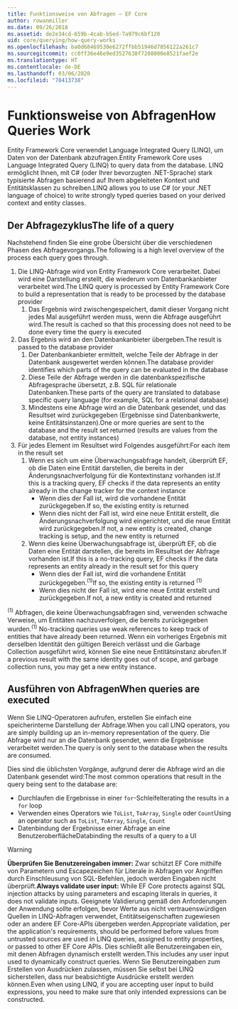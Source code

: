 ```yaml
---
title: Funktionsweise von Abfragen – EF Core
author: rowanmiller
ms.date: 09/26/2018
ms.assetid: de2e34cd-659b-4cab-b5ed-7a979c6bf120
uid: core/querying/how-query-works
ms.openlocfilehash: ba0d68469530e6272ffbb51946d7856122a261c7
ms.sourcegitcommit: cc0ff36e46e9ed3527638f7208000e8521faef2e
ms.translationtype: HT
ms.contentlocale: de-DE
ms.lasthandoff: 03/06/2020
ms.locfileid: "78413738"
---
```

# <a name="how-queries-work"></a><span data-ttu-id="a5f41-102">Funktionsweise von Abfragen</span><span class="sxs-lookup"><span data-stu-id="a5f41-102">How Queries Work</span></span>

<span data-ttu-id="a5f41-103">Entity Framework Core verwendet Language Integrated Query (LINQ), um Daten von der Datenbank abzufragen.</span><span class="sxs-lookup"><span data-stu-id="a5f41-103">Entity Framework Core uses Language Integrated Query (LINQ) to query data from the database.</span></span> <span data-ttu-id="a5f41-104">LINQ ermöglicht Ihnen, mit C# (oder Ihrer bevorzugten .NET-Sprache) stark typisierte Abfragen basierend auf Ihrem abgeleiteten Kontext und Entitätsklassen zu schreiben.</span><span class="sxs-lookup"><span data-stu-id="a5f41-104">LINQ allows you to use C# (or your .NET language of choice) to write strongly typed queries based on your derived context and entity classes.</span></span>

## <a name="the-life-of-a-query"></a><span data-ttu-id="a5f41-105">Der Abfragezyklus</span><span class="sxs-lookup"><span data-stu-id="a5f41-105">The life of a query</span></span>

<span data-ttu-id="a5f41-106">Nachstehend finden Sie eine grobe Übersicht über die verschiedenen Phasen des Abfragevorgangs.</span><span class="sxs-lookup"><span data-stu-id="a5f41-106">The following is a high level overview of the process each query goes through.</span></span>

1. <span data-ttu-id="a5f41-107">Die LINQ-Abfrage wird von Entity Framework Core verarbeitet. Dabei wird eine Darstellung erstellt, die wiederum vom Datenbankanbieter verarbeitet wird.</span><span class="sxs-lookup"><span data-stu-id="a5f41-107">The LINQ query is processed by Entity Framework Core to build a representation that is ready to be processed by the database provider</span></span>
   1. <span data-ttu-id="a5f41-108">Das Ergebnis wird zwischengespeichert, damit dieser Vorgang nicht jedes Mal ausgeführt werden muss, wenn die Abfrage ausgeführt wird.</span><span class="sxs-lookup"><span data-stu-id="a5f41-108">The result is cached so that this processing does not need to be done every time the query is executed</span></span>
2. <span data-ttu-id="a5f41-109">Das Ergebnis wird an den Datenbankanbieter übergeben.</span><span class="sxs-lookup"><span data-stu-id="a5f41-109">The result is passed to the database provider</span></span>
   1. <span data-ttu-id="a5f41-110">Der Datenbankanbieter ermittelt, welche Teile der Abfrage in der Datenbank ausgewertet werden können.</span><span class="sxs-lookup"><span data-stu-id="a5f41-110">The database provider identifies which parts of the query can be evaluated in the database</span></span>
   2. <span data-ttu-id="a5f41-111">Diese Teile der Abfrage werden in die datenbankspezifische Abfragesprache übersetzt, z.B. SQL für relationale Datenbanken.</span><span class="sxs-lookup"><span data-stu-id="a5f41-111">These parts of the query are translated to database specific query language (for example, SQL for a relational database)</span></span>
   3. <span data-ttu-id="a5f41-112">Mindestens eine Abfrage wird an die Datenbank gesendet, und das Resultset wird zurückgegeben (Ergebnisse sind Datenbankwerte, keine Entitätsinstanzen).</span><span class="sxs-lookup"><span data-stu-id="a5f41-112">One or more queries are sent to the database and the result set returned (results are values from the database, not entity instances)</span></span>
3. <span data-ttu-id="a5f41-113">Für jedes Element im Resultset wird Folgendes ausgeführt:</span><span class="sxs-lookup"><span data-stu-id="a5f41-113">For each item in the result set</span></span>
   1. <span data-ttu-id="a5f41-114">Wenn es sich um eine Überwachungsabfrage handelt, überprüft EF, ob die Daten eine Entität darstellen, die bereits in der Änderungsnachverfolgung für die Kontextinstanz vorhanden ist.</span><span class="sxs-lookup"><span data-stu-id="a5f41-114">If this is a tracking query, EF checks if the data represents an entity already in the change tracker for the context instance</span></span>
      * <span data-ttu-id="a5f41-115">Wenn dies der Fall ist, wird die vorhandene Entität zurückgegeben.</span><span class="sxs-lookup"><span data-stu-id="a5f41-115">If so, the existing entity is returned</span></span>
      * <span data-ttu-id="a5f41-116">Wenn dies nicht der Fall ist, wird eine neue Entität erstellt, die Änderungsnachverfolgung wird eingerichtet, und die neue Entität wird zurückgegeben.</span><span class="sxs-lookup"><span data-stu-id="a5f41-116">If not, a new entity is created, change tracking is setup, and the new entity is returned</span></span>
   2. <span data-ttu-id="a5f41-117">Wenn dies keine Überwachungsabfrage ist, überprüft EF, ob die Daten eine Entität darstellen, die bereits im Resultset der Abfrage vorhanden ist.</span><span class="sxs-lookup"><span data-stu-id="a5f41-117">If this is a no-tracking query, EF checks if the data represents an entity already in the result set for this query</span></span>
      * <span data-ttu-id="a5f41-118">Wenn dies der Fall ist, wird die vorhandene Entität zurückgegeben.<sup>(1)</sup></span><span class="sxs-lookup"><span data-stu-id="a5f41-118">If so, the existing entity is returned <sup>(1)</sup></span></span>
      * <span data-ttu-id="a5f41-119">Wenn dies nicht der Fall ist, wird eine neue Entität erstellt und zurückgegeben.</span><span class="sxs-lookup"><span data-stu-id="a5f41-119">If not, a new entity is created and returned</span></span>

<span data-ttu-id="a5f41-120"><sup>(1)</sup> Abfragen, die keine Überwachungsabfragen sind, verwenden schwache Verweise, um Entitäten nachzuverfolgen, die bereits zurückgegeben wurden.</span><span class="sxs-lookup"><span data-stu-id="a5f41-120"><sup>(1)</sup> No-tracking queries use weak references to keep track of entities that have already been returned.</span></span> <span data-ttu-id="a5f41-121">Wenn ein vorheriges Ergebnis mit derselben Identität den gültigen Bereich verlässt und die Garbage Collection ausgeführt wird, können Sie eine neue Entitätsinstanz abrufen.</span><span class="sxs-lookup"><span data-stu-id="a5f41-121">If a previous result with the same identity goes out of scope, and garbage collection runs, you may get a new entity instance.</span></span>

## <a name="when-queries-are-executed"></a><span data-ttu-id="a5f41-122">Ausführen von Abfragen</span><span class="sxs-lookup"><span data-stu-id="a5f41-122">When queries are executed</span></span>

<span data-ttu-id="a5f41-123">Wenn Sie LINQ-Operatoren aufrufen, erstellen Sie einfach eine speicherinterne Darstellung der Abfrage.</span><span class="sxs-lookup"><span data-stu-id="a5f41-123">When you call LINQ operators, you are simply building up an in-memory representation of the query.</span></span> <span data-ttu-id="a5f41-124">Die Abfrage wird nur an die Datenbank gesendet, wenn die Ergebnisse verarbeitet werden.</span><span class="sxs-lookup"><span data-stu-id="a5f41-124">The query is only sent to the database when the results are consumed.</span></span>

<span data-ttu-id="a5f41-125">Dies sind die üblichsten Vorgänge, aufgrund derer die Abfrage wird an die Datenbank gesendet wird:</span><span class="sxs-lookup"><span data-stu-id="a5f41-125">The most common operations that result in the query being sent to the database are:</span></span>

* <span data-ttu-id="a5f41-126">Durchlaufen die Ergebnisse in einer `for`-Schleife</span><span class="sxs-lookup"><span data-stu-id="a5f41-126">Iterating the results in a `for` loop</span></span>
* <span data-ttu-id="a5f41-127">Verwenden eines Operators wie `ToList`, `ToArray`, `Single` oder `Count`</span><span class="sxs-lookup"><span data-stu-id="a5f41-127">Using an operator such as `ToList`, `ToArray`, `Single`, `Count`</span></span>
* <span data-ttu-id="a5f41-128">Datenbindung der Ergebnisse einer Abfrage an eine Benutzeroberfläche</span><span class="sxs-lookup"><span data-stu-id="a5f41-128">Databinding the results of a query to a UI</span></span>

> [!WARNING]  
> <span data-ttu-id="a5f41-129">**Überprüfen Sie Benutzereingaben immer:** Zwar schützt EF Core mithilfe von Parametern und Escapezeichen für Literale in Abfragen vor Angriffen durch Einschleusung von SQL-Befehlen, jedoch werden Eingaben nicht überprüft.</span><span class="sxs-lookup"><span data-stu-id="a5f41-129">**Always validate user input:** While EF Core protects against SQL injection attacks by using parameters and escaping literals in queries, it does not validate inputs.</span></span> <span data-ttu-id="a5f41-130">Geeignete Validierung gemäß den Anforderungen der Anwendung sollte erfolgen, bevor Werte aus nicht vertrauenswürdigen Quellen in LINQ-Abfragen verwendet, Entitätseigenschaften zugewiesen oder an andere EF Core-APIs übergeben werden.</span><span class="sxs-lookup"><span data-stu-id="a5f41-130">Appropriate validation, per the application's requirements, should be performed before values from untrusted sources are used in LINQ queries, assigned to entity properties, or passed to other EF Core APIs.</span></span> <span data-ttu-id="a5f41-131">Dies schließt alle Benutzereingaben ein, mit denen Abfragen dynamisch erstellt werden.</span><span class="sxs-lookup"><span data-stu-id="a5f41-131">This includes any user input used to dynamically construct queries.</span></span> <span data-ttu-id="a5f41-132">Wenn Sie Benutzereingaben zum Erstellen von Ausdrücken zulassen, müssen Sie selbst bei LINQ sicherstellen, dass nur beabsichtigte Ausdrücke erstellt werden können.</span><span class="sxs-lookup"><span data-stu-id="a5f41-132">Even when using LINQ, if you are accepting user input to build expressions, you need to make sure that only intended expressions can be constructed.</span></span>
